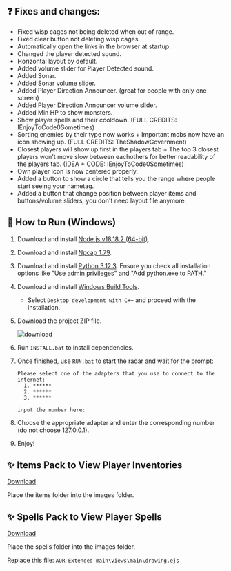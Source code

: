 ## ❓ Fixes and changes:

- Fixed wisp cages not being deleted when out of range.
- Fixed clear button not deleting wisp cages.
- Automatically open the links in the browser at startup.
- Changed the player detected sound.
- Horizontal layout by default.
- Added volume slider for Player Detected sound.
- Added Sonar.
- Added Sonar volume slider.
- Added Player Direction Announcer. (great for people with only one screen)
- Added Player Direction Announcer volume slider.
- Added Min HP to show monsters.
- Show player spells and their cooldown. (FULL CREDITS: IEnjoyToCode0Sometimes)
- Sorting enemies by their type now works + Important mobs now have an icon showing up. (FULL CREDITS: TheShadowGovernment)
- Closest players will show up first in the players tab + The top 3 closest players won't move slow between eachothers for better readability of the players tab. (IDEA + CODE: IEnjoyToCode0Sometimes)
- Own player icon is now centered properly.
- Added a button to show a circle that tells you the range where people start seeing your nametag.
- Added a button that change position between player items and buttons/volume sliders, you don't need layout file anymore.

## 🔰 How to Run (Windows)
1. Download and install [Node.js v18.18.2 (64-bit)](https://nodejs.org/dist/v18.18.2/node-v18.18.2-x64.msi).
2. Download and install [Npcap 1.79](https://npcap.com/dist/npcap-1.79.exe).
3. Download and install [Python 3.12.3](https://www.python.org/downloads/). Ensure you check all installation options like "Use admin privileges" and "Add python.exe to PATH."
4. Download and install [Windows Build Tools](https://visualstudio.microsoft.com/thank-you-downloading-visual-studio/?sku=BuildTools).
   - Select `Desktop development with C++` and proceed with the installation.
5. Download the project ZIP file.

   ![download](https://github.com/T0T0W/AOR-Extended/assets/161255413/72cce3c1-47fc-4cbe-bb1f-fa5a95c3dd84)

6. Run `INSTALL.bat` to install dependencies.
7. Once finished, use `RUN.bat` to start the radar and wait for the prompt:
   ```
   Please select one of the adapters that you use to connect to the internet:
     1. ******
     2. ******
     3. ******
   
   input the number here:
   ```
8. Choose the appropriate adapter and enter the corresponding number (do not choose 127.0.0.1).
9. Enjoy!

## ✨ Items Pack to View Player Inventories
[Download](https://github.com/T0T0W/AOR-Extended/releases/tag/Items)

Place the items folder into the images folder.

## ✨ Spells Pack to View Player Spells
[Download](https://github.com/T0T0W/AOR-Extended/releases/tag/Spells)

Place the spells folder into the images folder.

Replace this file: `AOR-Extended-main\views\main\drawing.ejs`
